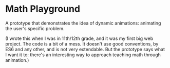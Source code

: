 # Math Playground
A prototype that demonstrates the idea of dynamic animations: animating the user's specific problem.

(I wrote this when I was in 11th/12th grade, and it was my first big web project. The code is a bit of a mess. It doesn't use good conventions, by ES6 and any other, and is not very extendable. But the prototype says what I want it to: there's an interesting way to approach teaching math through animation.)
